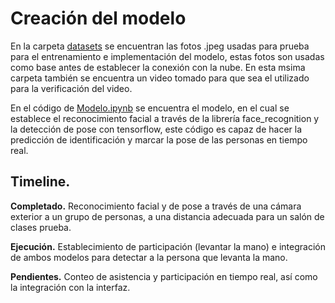 # Creación del modelo

En la carpeta [datasets](datasets) se encuentran las fotos .jpeg usadas para prueba para el entrenamiento e implementación del modelo, estas fotos son usadas como base antes de establecer la conexión con la nube. En esta msima carpeta también se encuentra un video tomado para que sea el utilizado para la verificación del video.

En el código de [Modelo.ipynb](Modelo.ipynb) se encuentra el modelo, en el cual se establece el reconocimiento facial a través de la librería face_recognition y la detección de pose con tensorflow, este código es capaz de hacer la predicción de identificación y marcar la pose de las personas en tiempo real.

## Timeline.

**Completado.** Reconocimiento facial y de pose a través de una cámara exterior a un grupo de personas, a una distancia adecuada para un salón de clases prueba. 

**Ejecución.** Establecimiento de participación (levantar la mano) e integración de ambos modelos para detectar a la persona que levanta la mano.

**Pendientes.** Conteo de asistencia y participación en tiempo real, así como la integración con la interfaz.
